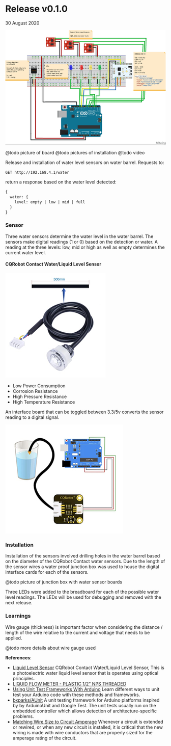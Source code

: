 # Release v0.1.0
30 August 2020

![v0-1-0-schematic](https://raw.githubusercontent.com/deezone/HydroBytes-waterManagement/master/resources/sketch-v0-1-0-900.jpg)

@todo picture of board
@todo pictures of installation
@todo video

Release and installation of water level sensors on water barrel. Requests to:
```
GET http://192.168.4.1/water
```
return a response based on the water level detected:
```
{
  water: {
    level: empty | low | mid | full
  }
}
```

### Sensor

Three water sensors determine the water level in the water barrel. The sensors make digital readings (1 or 0) based on the detection or water. A reading at the three levels: low, mid or high as well as empty determines the current water level.

#### CQRobot Contact Water/Liquid Level Sensor

![CQRobot Contact Water/Liquid Level Sensor](https://raw.githubusercontent.com/deezone/HydroBytes-waterManagement/master/resources/waterSensor.jpg)

- Low Power Consumption
- Corrosion Resistance
- High Pressure Resistance
- High Temperature Resistance

An interface board that can be toggled between 3.3/5v converts the sensor reading to a digital signal.

![CQRobot Contact Water/Liquid Level Board](https://raw.githubusercontent.com/deezone/HydroBytes-waterManagement/master/resources/waterSensorBoard.jpg)

### Installation

Installation of the sensors involved drilling holes in the water barrel based on the diameter of the CQRobot Contact water sensors. Due to the length of the sensor wires a water proof junction box was used to house the digital interface cards for each of the sensors.

@todo picture of junction box with water sensor boards

Three LEDs were added to the breadboard for each of the possible water level readings. The LEDs will be used for debugging and removed with the next release.

### Learnings

Wire gauge (thickness) is important factor when considering the distance / length of the wire relative to the current and voltage that needs to be applied.

@todo more details about wire gauge used


**References**:

- [Liquid Level Sensor](http://www.cqrobot.wiki/index.php/Liquid_Level_Sensor)
CQRobot Contact Water/Liquid Level Sensor, This is a photoelectric water liquid level sensor that is operates using optical principles.
- [LIQUID FLOW METER - PLASTIC 1/2" NPS THREADED](https://www.adafruit.com/product/828)
- [Using Unit Test Frameworks With Arduino](https://maker.pro/arduino/tutorial/using-unit-test-frameworks-with-arduino)
Learn different ways to unit test your Arduino code with these methods and frameworks.
- [bxparks/AUnit](https://github.com/bxparks/AUnit)
A unit testing framework for Arduino platforms inspired by by ArduinoUnit and Google Test. The unit tests usually run on the embedded controller which allows detection of architecture-specific problems.
- [Matching Wire Size to Circuit Amperage](https://www.thespruce.com/matching-wire-size-to-circuit-amperage-1152865#:~:text=Wire%20is%20sized%20by%20the,the%20larger%20the%20wire%20diameter.)
Whenever a circuit is extended or rewired, or when any new circuit is installed, it is critical that the new wiring is made with wire conductors that are properly sized for the amperage rating of the circuit.
